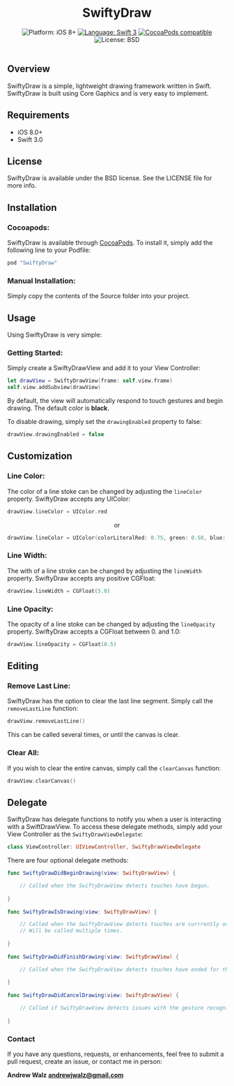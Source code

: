 <h1 align="center">SwiftyDraw</h1>

<p align="center">
    <img src="https://img.shields.io/badge/platform-iOS%208%2B-blue.svg?style=flat" alt="Platform: iOS 8+"/>
    <a href="https://developer.apple.com/swift"><img src="https://img.shields.io/badge/language-swift%203-4BC51D.svg?style=flat" alt="Language: Swift 3" /></a>
    <a href="https://cocoapods.org/pods/SwiftyDraw"><img src="https://img.shields.io/cocoapods/v/SwiftyDraw.svg?style=flat" alt="CocoaPods compatible" /></a>
    <img src="http://img.shields.io/badge/license-BSD-lightgrey.svg?style=flat" alt="License: BSD" /> <br><br>
</p>

## Overview

SwiftyDraw is a simple, lightweight drawing framework written in Swift. SwiftyDraw is built using Core Gaphics and is very easy to implement.

## Requirements
* iOS 8.0+
* Swift 3.0

## License

SwiftyDraw  is available under the BSD license. See the LICENSE file for more info.

## Installation

### Cocoapods:

SwiftyDraw is available through [CocoaPods](http://cocoapods.org). To install
it, simply add the following line to your Podfile:

```ruby
pod "SwiftyDraw"
```

### Manual Installation:

Simply copy the contents of the Source folder into your project.

## Usage

Using SwiftyDraw is very simple:

### Getting Started:

Simply create a SwiftyDrawView and add it to your View Controller:

```swift
let drawView = SwiftyDrawView(frame: self.view.frame)
self.view.addSubview(drawView)
```
    
By default, the view will automatically respond to touch gestures and begin drawing. The default color is **black**.

To disable drawing, simply set the `drawingEnabled` property to false:

```swift
drawView.drawingEnabled = false
```
    
## Customization

### Line Color:

The color of a line stoke can be changed by adjusting the `lineColor` property. SwiftyDraw accepts any UIColor:

```swift
drawView.lineColor = UIColor.red
```
    
<p align="center">
  or
</p>

```swift
drawView.lineColor = UIColor(colorLiteralRed: 0.75, green: 0.50, blue: 0.88, alpha: 1.0)
```    
### Line Width:

The with of a line stroke can be changed by adjusting the `lineWidth` property. SwiftyDraw accepts any positive CGFloat:

```swift
drawView.lineWidth = CGFloat(5.0)
```

### Line Opacity:

The opacity of a line stoke can be changed by adjusting the `lineOpacity` property. SwiftyDraw accepts a CGFloat between 0. and 1.0:

```swift
drawView.lineOpacity = CGFloat(0.5)
```
    
## Editing

### Remove Last Line:

SwiftyDraw has the option to clear the last line segment. Simply call the `removeLastLine` function:

```swift
drawView.removeLastLine()
```

This can be called several times, or until the canvas is clear.


### Clear All:

If you wish to clear the entire canvas, simply call the `clearCanvas` function:

```swift
drawView.clearCanvas()
```   
    
## Delegate

SwiftyDraw has delegate functions to notify you when a user is interacting with a SwiftDrawView. To access these delegate methods, simply add your View Controller as the `SwiftyDrawViewDelegate`:

```swift
class ViewController: UIViewController, SwiftyDrawViewDelegate
```
    
There are four optional delegate methods:

```swift
func SwiftyDrawDidBeginDrawing(view: SwiftyDrawView) {

    // Called when the SwiftyDrawView detects touches have begun.
    
}
    
func SwiftyDrawIsDrawing(view: SwiftyDrawView) { 

	// Called when the SwiftyDrawView detects touches are currrently occuring. 
	// Will be called multiple times.
	
}
    
func SwiftyDrawDidFinishDrawing(view: SwiftyDrawView) {

	// Called when the SwiftyDrawView detects touches have ended for the particular line segment
	
}
    
func SwiftyDrawDidCancelDrawing(view: SwiftyDrawView) {

	// Called if SwiftyDrawView detects issues with the gesture recognizers and cancels the drawing
	
}
```

 
### Contact

If you have any questions, requests, or enhancements, feel free to submit a pull request, create an issue, or contact me in person:

**Andrew Walz**
**andrewjwalz@gmail.com**


